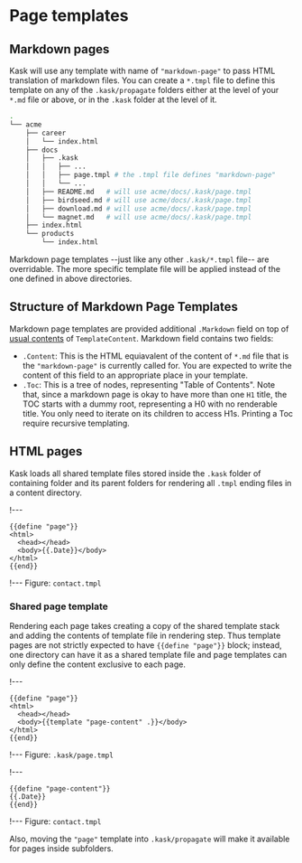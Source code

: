 # Page templates

## Markdown pages

Kask will use any template with name of `"markdown-page"` to pass HTML translation of markdown files. You can create a `*.tmpl` file to define this template on any of the `.kask/propagate` folders either at the level of your `*.md` file or above, or in the `.kask` folder at the level of it.

```sh
.
└── acme
    ├── career
    │   └── index.html
    ├── docs
    │   ├── .kask
    │   │   ├── ...
    │   │   ├── page.tmpl # the .tmpl file defines "markdown-page"
    │   │   └── ...
    │   ├── README.md   # will use acme/docs/.kask/page.tmpl
    │   ├── birdseed.md # will use acme/docs/.kask/page.tmpl
    │   ├── download.md # will use acme/docs/.kask/page.tmpl
    │   └── magnet.md   # will use acme/docs/.kask/page.tmpl
    ├── index.html
    └── products
        └── index.html
```

Markdown page templates --just like any other `.kask/*.tmpl` file-- are overridable. The more specific template file will be applied instead of the one defined in above directories.

## Structure of Markdown Page Templates

Markdown page templates are provided additional `.Markdown` field on top of [usual contents](../README.md#templating-content) of `TemplateContent`. Markdown field contains two fields:

- `.Content`: This is the HTML equiavalent of the content of `*.md` file that is the `"markdown-page"` is currently called for. You are expected to write the content of this field to an appropriate place in your template.
- `.Toc`: This is a tree of nodes, representing "Table of Contents". Note that, since a markdown page is okay to have more than one `H1` title, the TOC starts with a dummy root, representing a H0 with no renderable title. You only need to iterate on its children to access H1s. Printing a Toc require recursive templating.

## HTML pages

Kask loads all shared template files stored inside the `.kask` folder of containing folder and its parent folders for rendering all `.tmpl` ending files in a content directory.

!---

```go-html-template
{{define "page"}}
<html>
  <head></head>
  <body>{{.Date}}</body>
</html>
{{end}}
```

!---
Figure: `contact.tmpl`

### Shared page template

Rendering each page takes creating a copy of the shared template stack and adding the contents of template file in rendering step. Thus template pages are not strictly expected to have `{{define "page"}}` block; instead, one directory can have it as a shared template file and page templates can only define the content exclusive to each page.

!---

```go-html-template
{{define "page"}}
<html>
  <head></head>
  <body>{{template "page-content" .}}</body>
</html>
{{end}}
```

!---
Figure: `.kask/page.tmpl`

!---

```go-html-template
{{define "page-content"}}
{{.Date}}
{{end}}
```

!---
Figure: `contact.tmpl`

Also, moving the `"page"` template into `.kask/propagate` will make it available for pages inside subfolders.
